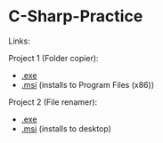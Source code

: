 # C-Sharp-Practice
Links:

Project 1 (Folder copier):
* [.exe](https://github.com/haondt/C-Sharp-Practice/tree/master/P1/Replicator/Replicator/bin/Release)
* [.msi](https://github.com/haondt/C-Sharp-Practice/tree/master/P1/Replicator/Replicator.Installer/bin/Release) (installs to Program Files (x86))

Project 2 (File renamer):
* [.exe](https://github.com/haondt/C-Sharp-Practice/tree/master/P2/Versioner/Versioner/bin/Release)
* [.msi](https://github.com/haondt/C-Sharp-Practice/tree/master/P2/Versioner/Versioner.Installer/bin/Release) (installs to desktop)
